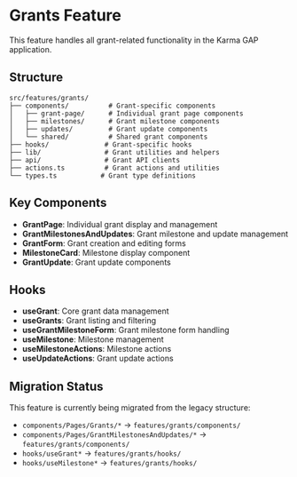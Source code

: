 # Grants Feature

This feature handles all grant-related functionality in the Karma GAP application.

## Structure

```
src/features/grants/
├── components/          # Grant-specific components
│   ├── grant-page/      # Individual grant page components
│   ├── milestones/      # Grant milestone components
│   ├── updates/         # Grant update components
│   └── shared/          # Shared grant components
├── hooks/              # Grant-specific hooks
├── lib/                # Grant utilities and helpers
├── api/                # Grant API clients
├── actions.ts          # Grant actions and utilities
└── types.ts           # Grant type definitions
```

## Key Components

- **GrantPage**: Individual grant display and management
- **GrantMilestonesAndUpdates**: Grant milestone and update management
- **GrantForm**: Grant creation and editing forms
- **MilestoneCard**: Milestone display component
- **GrantUpdate**: Grant update components

## Hooks

- **useGrant**: Core grant data management
- **useGrants**: Grant listing and filtering
- **useGrantMilestoneForm**: Grant milestone form handling
- **useMilestone**: Milestone management
- **useMilestoneActions**: Milestone actions
- **useUpdateActions**: Grant update actions

## Migration Status

This feature is currently being migrated from the legacy structure:
- `components/Pages/Grants/*` → `features/grants/components/`
- `components/Pages/GrantMilestonesAndUpdates/*` → `features/grants/components/`
- `hooks/useGrant*` → `features/grants/hooks/`
- `hooks/useMilestone*` → `features/grants/hooks/`